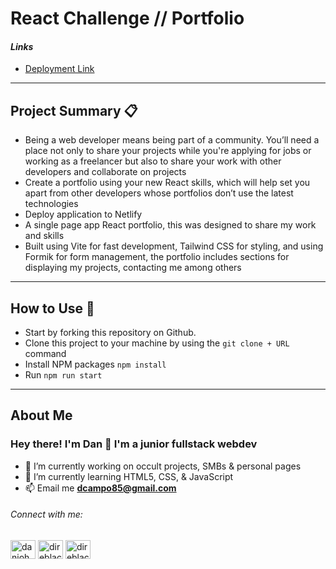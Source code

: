 # React Challenge // Portfolio

#### _Links_
* <a href="https://symphonious-buttercream-284fe3.netlify.app/">Deployment Link</a>

-----
## Project Summary 📋
* Being a web developer means being part of a community. You’ll need a place not only to share your projects while you're applying for jobs or working as a freelancer but also to share your work with other developers and collaborate on projects
* Create a portfolio using your new React skills, which will help set you apart from other developers whose portfolios don’t use the latest technologies
* Deploy application to Netlify
* A single page app React portfolio, this was designed to share my work and skills
* Built using Vite for fast development, Tailwind CSS for styling, and using Formik for form management, the portfolio includes sections for displaying my projects, contacting me among others

-----
## How to Use 📝  
* Start by forking this repository on Github.
* Clone this project to your machine by using the `git clone + URL` command
* Install NPM packages `npm install`
* Run `npm run start`

-----
## About Me
<h3 align="left">Hey there! I'm Dan 👋 I'm a junior fullstack webdev</h3>

* 🔭 I’m currently working on occult projects, SMBs & personal pages
* 🌱 I’m currently learning HTML5, CSS, & JavaScript
* 📫 Email me **dcampo85@gmail.com**

<h6 align="left">Connect with me:</h6>
<p align="left">
<a href="https://twitter.com/danjohnwrites" target="blank"><img align="center" src="https://raw.githubusercontent.com/rahuldkjain/github-profile-readme-generator/master/src/images/icons/Social/twitter.svg" alt="danjohnwrites" height="30" width="40" /></a>
<a href="https://instagram.com/direblackandwhite" target="blank"><img align="center" src="https://raw.githubusercontent.com/rahuldkjain/github-profile-readme-generator/master/src/images/icons/Social/instagram.svg" alt="direblackandwhite" height="30" width="40" /></a>
<a href="https://instagram.com/direpike" target="blank"><img align="center" src="https://raw.githubusercontent.com/rahuldkjain/github-profile-readme-generator/master/src/images/icons/Social/instagram.svg" alt="direblackandwhite" height="30" width="40" /></a>
</p>
